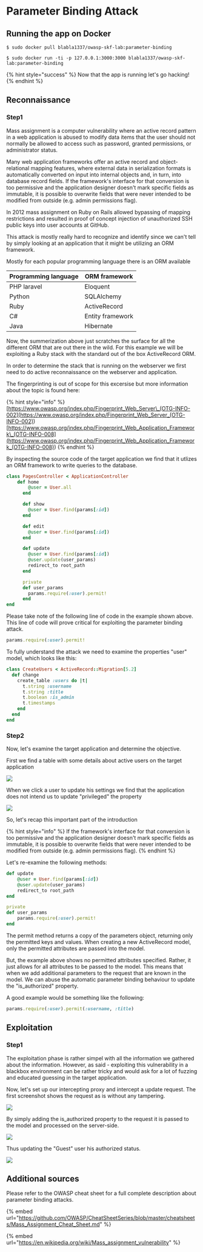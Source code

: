 # Parameter Binding Attack

## Running the app on Docker

```
$ sudo docker pull blabla1337/owasp-skf-lab:parameter-binding
```

```
$ sudo docker run -ti -p 127.0.0.1:3000:3000 blabla1337/owasp-skf-lab:parameter-binding
```

{% hint style="success" %}
Now that the app is running let's go hacking!
{% endhint %}

## Reconnaissance

### Step1

Mass assignment is a computer vulnerability where an active record pattern in a web application is abused to modify data items that the user should not normally be allowed to access such as password, granted permissions, or administrator status.

Many web application frameworks offer an active record and object-relational mapping features, where external data in serialization formats is automatically converted on input into internal objects and, in turn, into database record fields. If the framework's interface for that conversion is too permissive and the application designer doesn't mark specific fields as immutable, it is possible to overwrite fields that were never intended to be modified from outside (e.g. admin permissions flag).

In 2012 mass assignment on Ruby on Rails allowed bypassing of mapping restrictions and resulted in proof of concept injection of unauthorized SSH public keys into user accounts at GitHub.

This attack is mostly really hard to recognize and identify since we can't tell by simply looking at an application that it might be utilizing an ORM framework.

Mostly for each popular programming language there is an ORM available

| Programming language | ORM framework    |
| -------------------- | ---------------- |
| PHP laravel          | Eloquent         |
| Python               | SQLAlchemy       |
| Ruby                 | ActiveRecord     |
| C#                   | Entity framework |
| Java                 | Hibernate        |

Now, the summerization above just scratches the surface for all the different ORM that are out there in the wild. For this example we will be exploiting a Ruby stack with the standard out of the box ActiveRecord ORM.

In order to determine the stack that is running on the webserver we first need to do active reconnaissance on the webserver and application.

The fingerprinting is out of scope for this excersise but more information about the topic is found here:

{% hint style="info" %}
[https://www.owasp.org/index.php/Fingerprint_Web_Server\_(OTG-INFO-002](<https://www.owasp.org/index.php/Fingerprint_Web_Server_(OTG-INFO-002)>) [https://www.owasp.org/index.php/Fingerprint_Web_Application_Framework\_(OTG-INFO-008](<https://www.owasp.org/index.php/Fingerprint_Web_Application_Framework_(OTG-INFO-008)>)
{% endhint %}

By inspecting the source code of the target application we find that it utlizes an ORM framework to write queries to the database.

```ruby
class PagesController < ApplicationController
    def home
        @user = User.all
      end

      def show
        @user = User.find(params[:id])
      end

      def edit
        @user = User.find(params[:id])
      end

      def update
        @user = User.find(params[:id])
        @user.update(user_params)
        redirect_to root_path
      end

      private
      def user_params
        params.require(:user).permit!
      end
end
```

Please take note of the following line of code in the example shown above. This line of code will prove critical for exploiting the parameter binding attack.

```ruby
params.require(:user).permit!
```

To fully understand the attack we need to examine the properties "user" model, which looks like this:

```ruby
class CreateUsers < ActiveRecord::Migration[5.2]
  def change
    create_table :users do |t|
      t.string :username
      t.string :title
      t.boolean :is_admin
      t.timestamps
    end
  end
end
```

### Step2

Now, let's examine the target application and determine the objective.

First we find a table with some details about active users on the target application

![](https://raw.githubusercontent.com/blabla1337/skf-labs/master/.gitbook/assets/parameter-binding-1.png)

When we click a user to update his settings we find that the application does not intend us to update "privileged" the property

![](https://raw.githubusercontent.com/blabla1337/skf-labs/master/.gitbook/assets/parameter-binding-2.png)

So, let's recap this important part of the introduction

{% hint style="info" %}
If the framework's interface for that conversion is too permissive and the application designer doesn't mark specific fields as immutable, it is possible to overwrite fields that were never intended to be modified from outside (e.g. admin permissions flag).
{% endhint %}

Let's re-examine the following methods:

```ruby
def update
    @user = User.find(params[:id])
    @user.update(user_params)
    redirect_to root_path
end

private
def user_params
    params.require(:user).permit!
end
```

The permit method returns a copy of the parameters object, returning only the permitted keys and values. When creating a new ActiveRecord model, only the permitted attributes are passed into the model.

But, the example above shows no permitted attributes specified. Rather, it just allows for all attributes to be passed to the model. This means that when we add additional parameters to the request that are known in the model. We can abuse the automatic parameter binding behaviour to update the "is_authorized" property.

A good example would be something like the following:

```ruby
params.require(:user).permit(:username, :title)
```

## Exploitation

### Step1

The exploitation phase is rather simpel with all the information we gathered about the information. However, as said - exploiting this vulnerability in a blackbox environment can be rather tricky and would ask for a lot of fuzzing and educated guessing in the target application.

Now, let's set up our intercepting proxy and intercept a update request. The first screenshot shows the request as is without any tampering.

![](https://raw.githubusercontent.com/blabla1337/skf-labs/master/.gitbook/assets/parameter-binding-3.png)

By simply adding the is_authorized property to the request it is passed to the model and processed on the server-side.

![](https://raw.githubusercontent.com/blabla1337/skf-labs/master/.gitbook/assets/parameter-binding-4.png)

Thus updating the "Guest" user his authorized status.

![](https://raw.githubusercontent.com/blabla1337/skf-labs/master/.gitbook/assets/parameter-binding-5.png)

## Additional sources

Please refer to the OWASP cheat sheet for a full complete description about parameter binding attacks.

{% embed url="https://github.com/OWASP/CheatSheetSeries/blob/master/cheatsheets/Mass_Assignment_Cheat_Sheet.md" %}

{% embed url="https://en.wikipedia.org/wiki/Mass_assignment_vulnerability" %}
